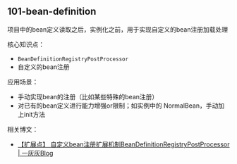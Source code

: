 ## 101-bean-definition

项目中的bean定义读取之后，实例化之前，用于实现自定义的bean注册加载处理

核心知识点：

- `BeanDefinitionRegistryPostProcessor`
- 自定义的bean注册

应用场景：

- 手动实现bean的注册（比如某些特殊的bean注册）
- 对已有的bean定义进行能力增强or限制；如实例中的 NormalBean，手动加上init方法

相关博文：

* [【扩展点】 自定义bean注册扩展机制BeanDefinitionRegistryPostProcessor | 一灰灰Blog](https://spring.hhui.top/spring-blog/2022/10/26/221026-Spring扩展点之自定义bean注册/)
